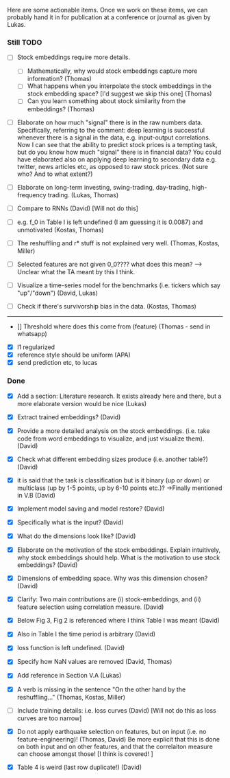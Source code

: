 Here are some actionable items.
Once we work on these items, we can probably hand it in for publication at a conference or journal as given by Lukas.

### Still TODO

- [ ] Stock embeddings require more details.
    - [ ] Mathematically, why would stock embeddings capture more information? (Thomas)
    - [ ] What happens when you interpolate the stock embeddings in the stock embedding space? [I'd suggest we skip this one] (Thomas)
    - [ ] Can you learn something about stock similarity from the embeddings? (Thomas)

- [ ] Elaborate on how much "signal" there is in the raw numbers data. 
Specifically, referring to the comment: deep learning is successful whenever there is a signal in the data, e.g. input-output correlations. 
Now I can see that the ability to predict stock prices is a tempting task, but do you know how much "signal" there is in financial data? 
You could have elaborated also on applying deep learning to secondary data e.g. twitter, news articles etc, as opposed to raw stock prices. (Not sure who? And to what extent?)
- [ ] Elaborate on long-term investing, swing-trading, day-trading, high-frequency trading. (Lukas, Thomas)
- [ ] Compare to RNNs (David) [Will not do this]

- [ ] e.g. f_0 in Table I is left undefined (I am guessing it is 0.0087) and unmotivated (Kostas, Thomas)
- [ ] The reshuffling and r* stuff is not explained very well. (Thomas, Kostas, Miller) 

- [ ] Selected features are not given 0_0???? what does this mean? --> Unclear what the TA meant by this I think. 

- [ ] Visualize a time-series model for the benchmarks (i.e. tickers which say "up"/"down") (David, Lukas)
- [ ] Check if there's survivorship bias in the data. (Kostas, Thomas)

-----

- [] Threshold where does this come from (feature) (Thomas - send in whatsapp)

- [x] l1 regularized
- [x] reference style should be uniform (APA)
- [x] send prediction etc, to lucas

### Done

- [x] Add a section: Literature research. It exists already here and there, but a more elaborate version would be nice (Lukas)

- [x] Extract trained embeddings? (David)  
- [x] Provide a more detailed analysis on the stock embeddings. (i.e. take code from word embeddings to visualize, and just visualize them). (David) 

- [x] Check what different embedding sizes produce (i.e. another table?) (David)
- [x] it is said that the task is classification but is it binary (up or down) or multiclass (up by 1-5 points, up by 6-10 points etc.)? ->Finally mentioned in V.B (David)
- [x] Implement model saving and model restore? (David)
- [x] Specifically what is the input? (David)
- [x] What do the dimensions look like? (David)
- [x] Elaborate on the motivation of the stock embeddings. Explain intuitively, why stock embeddings should help. What is the motivation to use stock embeddings? (David) 
- [x] Dimensions of embedding space. Why was this dimension chosen? (David)

- [x] Clarify: Two main contributions are (i) stock-embeddings, and (ii) feature selection using correlation measure. (David)
- [x] Below Fig 3, Fig 2 is referenced where I think Table I was meant (David)
- [x] Also in Table I the time period is arbitrary (David)
- [x] loss function is left undefined. (David)
- [x] Specify how NaN values are removed (David, Thomas)
- [x] Add reference in Section V.A (Lukas)

- [x] A verb is missing in the sentence "On the other hand by the reshuffling..." (Thomas, Kostas, Miller)
- [ ] Include training details: i.e. loss curves  (David) [Will not do this as loss curves are too narrow]
- [x] Do not apply earthquake selection on features, but on input (i.e. no feature-engineering)! (Thomas, David) Be more explicit that this is done on both input and on other features, and that the correlaiton measure can choose amongst those! [I think is covered! ]

- [x] Table 4 is weird (last row duplicate!) (David)
